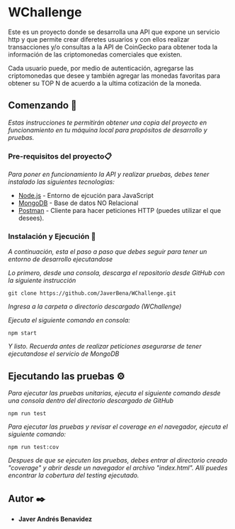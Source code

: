 # WChallenge

Este es un proyecto donde se desarrolla una API que expone un servicio http y que permite crear diferetes usuarios y con ellos realizar transacciones y/o consultas a la API de CoinGecko para obtener toda la información de las criptomonedas comerciales que existen. 

Cada usuario puede, por medio de autenticación, agregarse las criptomonedas que desee y también agregar las monedas favoritas para obtener su TOP N de acuerdo a la ultima cotización de la moneda. 

## Comenzando 🚀

_Estas instrucciones te permitirán obtener una copia del proyecto en funcionamiento en tu máquina local para propósitos de desarrollo y pruebas._

### Pre-requisitos del proyecto📋

_Para poner en funcionamiento la API y realizar pruebas, debes tener instalado las siguientes tecnologías:_ 

* [Node.js](https://nodejs.org/es/) - Entorno de ejcución para JavaScript
* [MongoDB](https://www.mongodb.com/) - Base de datos NO Relacional
* [Postman](https://www.postman.com/) - Cliente para hacer peticiones HTTP (puedes utilizar el que desees).

### Instalación y Ejecución 🔧

_A continuación, esta el paso a paso que debes seguir para tener un entorno de desarrollo ejecutandose_

_Lo primero, desde una consola, descarga el repositorio desde GitHub con la siguiente instrucción_

```
git clone https://github.com/JaverBena/WChallenge.git
```

_Ingresa a la carpeta o directorio descargado (WChallenge)_

_Ejecuta el siguiente comando en consola:_

```
npm start
```

_Y listo. Recuerda antes de realizar peticiones asegurarse de tener ejecutandose el servicio de MongoDB_

## Ejecutando las pruebas ⚙️

_Para ejecutar las pruebas unitarias, ejecuta el siguiente comando desde una consola dentro del directorio descargado de GitHub_

```
npm run test
```

_Para ejecutar las pruebas y revisar el coverage en el navegador, ejecuta el siguiente comando:_

```
npm run test:cov
```

_Despues de que se ejecuten las pruebas, debes entrar al directorio creado "coverage" y abrir desde un navegador el archivo "index.html". Allí puedes encontrar la cobertura del testing ejecutado._

## Autor ✒️

* **Javer Andrés Benavidez**